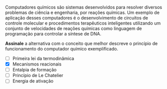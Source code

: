 Computadores químicos são sistemas desenvolvidos para resolver diversos problemas de ciência e engenharia, por reações químicas. Um exemplo de aplicação desses computadores é o desenvolvimento de circuitos de controle molecular e procedimentos terapêuticos inteligentes utilizando um conjunto de velocidades de reações químicas como linguagem de programação para controlar a síntese de DNA.

**Assinale** a alternativa com o conceito que melhor descreve o princípio de funcionamento do computador químico exemplificado.

- [ ] Primeira lei da termodinâmica
- [x] Mecanismos reacionais
- [ ] Entalpia de formação
- [ ] Princípio de Le Chatelier  
- [ ] Energia de ativação
